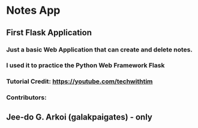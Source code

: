 # Notes App

## First Flask Application

### Just a basic Web Application that can create and delete notes.
### I used it to practice the Python Web Framework Flask

### Tutorial Credit: https://youtube.com/techwithtim

### Contributors: 
## Jee-do G. Arkoi (galakpaigates) - only
